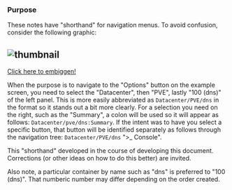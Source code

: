 ### Purpose

These notes have "shorthand" for navigation menus. To avoid confusion, consider the following graphic:

![thumbnail](../main/PVE-Legend-thumb.png "Thumbnail of PVE Window")
---
[Click here to embiggen!](../main/PVE-Legend.png "PVE Screen")

When the purpose is to navigate to the "Options" button on the example screen, you need to select the
"Datacenter", then "PVE", lastly "100 (dns)" of the left panel. This is more easily abbreviated as
`Datacenter/PVE/dns` in the format so it stands out a bit more clearly. For a selection you need on
the right, such as the "Summary", a colon will be used so it will appear as follows:
`Datacenter/pve/dns:Summary`. If the intent was to have you select a specific button, that button will
be identified separately as follows through the navigation tree: `Datacenter/PVE/dns` ">_ Console".

This "shorthand" developed in the course of developing this document. Corrections (or other ideas on
how to do this better) are invited.

Also note, a particular container by name such as "dns" is preferred to "100 (dns)". That numberic
number may differ depending on the order created.
